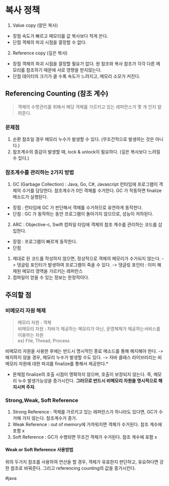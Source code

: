 # 복사 정책
1. Value copy (얕은 복사)
* 장점
속도가 빠르고 메모리를 값 복사보다 적게 쓴다.
* 단점
객체의 파괴 시점을 결정할 수 없다.

2. Reference copy (깊은 복사)
* 장점 
객체의 파괴 시점을 결정할 필요가 없다.
원 참조와 복사 참조가 각각 다른 메모리를 참조하기 때문에 서로 영향을 받지않는다.
* 단점
데이터의 크기가 클 수록 속도가 느려지고, 메모리 소모가 커진다.

## Referencing Counting (참조 계수)
> 객체의 수명관리를 위해서 해당 객체를 가르키고 있는 레퍼런스가 몇 개 인지 알려준다.  

### 문제점
1. 순환 참조일 경우 메모리 누수가 발생할 수 있다. (무조건적으로 발생하는 것은 아니다.)
2. 참조계수의 증감이 발생할 때, lock & unlock이 필요하다. (깊은 복사보다 느려질 수 있다.)

### 참조계수를 관리하는 2가지 방법
1. GC  (Garbage Collection) : Java, Go, C#, Javascript
런타임에 프로그램이 객체의 수거를 담당한다.
참조계수가 0인 객체를 수거한다.
GC 가 작동하면 finalize 메소드가 실행된다.

* 장점 : 런타임에 GC 가 판단해서 객체를 수거하므로 유연하게 동작한다.
* 단점 : GC 가 동작하는 동안 프로그램이 돌아가지 않으므로, 성능이 저하된다.

2. ARC : Objective-c, Swift
컴파일 타임에 객체의 참조 계수를 관리하는 코드를 삽입한다.

* 장점 : 프로그램이 빠르게 동작한다.
* 단점  
1. 제대로 된 코드를 작성하지 않으면, 정상적으로 객체의 메모리가 수거되지 않는다.
		-> 댕글링 포인터가 발생하여 프로그램이 죽을 수 있다.
		-> 댕글링 포인터 :  이미 해제된 메모리 영역을 가르키는 레퍼런스
2. 컴파일이 얻을 수 있는 정보는 한정적이다.

## 주의할 점
### 비메모리 자원 해제
> 메모리 자원 : 객체  
> 비메모리 자원 : 자바가 제공하는 메모리가 아닌, 운영체제가 제공하는서비스를 이용하는 자원   
> ex) File, Thread, Process  

비메모리 자원을 사용한 후에는 반드시 명시적인 종료 메소드를 통해 해지해야 한다.
-> 해지하지 않을 경우, 메모리 누수가 발생할 수도 있다.
-> 자바 클래스 라이브러리는 비메모리 자원에 대한 파괴를 finalize를 통해서 제공한다.*

* 문제점 
finalize의 호출 시점이 명확하지 않으며, 호출이 보장되지 않는다.
즉, 메모리 누수 발생가능성을 증가시킨다.
**그러므로 반드시 비메모리 자원을 명시적으로 해지시켜 주자.**

### Strong,Weak, Soft Reference
1. Strong Reference : 객체를 가르키고 있는 레퍼런스가 하나라도 있다면, GC가 수거해 가지 않는다.
참조계수가 증가.
2. Weak Reference : out of memory에 가까워지면 객체가 수거된다.
참조 계수에 포함 x
3. Soft Reference : GC가 수행되면 무조건 객체가 수거된다.
참조 계수에 포함 x

#### Weak or Soft Reference 사용방법
위의 두가지 참조를 사용하여 연산을 할 경우, 객체가 유효한지 판단하고, 유요하다면 강한 참조로 바꿔준다.
그리고 referencing counting의 값을 증가시킨다.



#java